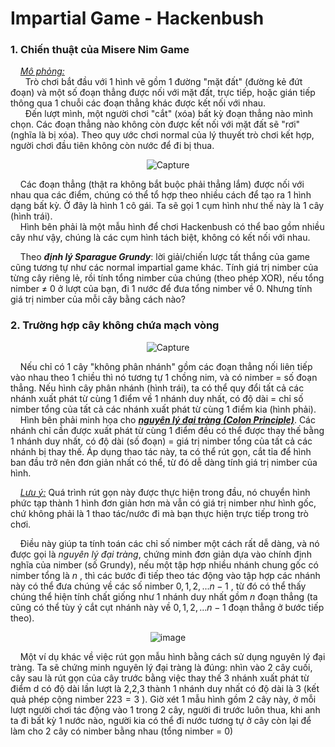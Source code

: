 # Impartial Game - Hackenbush
### 1. Chiến thuật của Misere Nim Game <br>
&nbsp;&nbsp;&nbsp;&nbsp;*<ins>Mô phỏng:</ins>*<br>
&nbsp;&nbsp;&nbsp;&nbsp;&nbsp;&nbsp;Trò chơi bắt đầu với 1 hình vẽ gồm 1 đường "mặt đất" (đường kẻ đứt đoạn)  và một số đoạn thẳng được nối với mặt đất, trực tiếp, hoặc gián tiếp thông qua 1 chuỗi các đoạn thẳng khác được kết nối với nhau. <br>
&nbsp;&nbsp;&nbsp;&nbsp;&nbsp;&nbsp;Đến lượt mình, một người chơi "cắt" (xóa) bất kỳ đoạn thẳng nào mình chọn. Các đoạn thẳng nào không còn được kết nối với mặt đất sẽ "rơi" (nghĩa là bị xóa). Theo quy ước chơi normal của lý thuyết trò chơi kết hợp, người chơi đầu tiên không còn nước để đi bị thua. <br>
<div align="center">

![Capture](https://github.com/MustardLawyer1995/LTTC-LTTCKH/assets/156400720/58ddfe1c-a25d-4b10-96d6-23dc84e4dca9)
</div>

&nbsp;&nbsp;&nbsp;&nbsp;Các đoạn thẳng (thật ra không bắt buộc phải thẳng lắm) được nối với nhau qua các điểm, chúng có thể tổ hợp theo nhiều cách để tạo ra 1 hình dạng bất kỳ. Ở đây là hình 1 cô gái. Ta sẽ gọi 1 cụm hình như thế này là 1 cây (hình trái). <br>
&nbsp;&nbsp;&nbsp;&nbsp;Hình bên phải là một mẫu hình để chơi Hackenbush có thể bao gồm nhiều cây như vậy, chúng là các cụm hình tách biệt, không có kết nối với nhau. <br>

&nbsp;&nbsp;&nbsp;&nbsp;Theo ***định lý Sparague Grundy***: lời giải/chiến lược tất thắng của game cũng tương tự như các normal impartial game khác. Tính giá trị nimber của từng cây riêng lẻ, rồi tính tổng nimber của chúng (theo phép XOR), nếu tổng nimber ≠ 0 ở lượt của bạn, đi 1 nước để đưa tổng nimber về 0. Nhưng tính giá trị nimber của mỗi cây bằng cách nào? <br>

### 2. Trường hợp cây không chứa mạch vòng <br>
<div align="center">

![Capture](https://github.com/MustardLawyer1995/LTTC-LTTCKH/assets/156400720/ec097201-39e6-4995-98ca-9ba873075e9f)
</div>

&nbsp;&nbsp;&nbsp;&nbsp;Nếu chỉ có 1 cây "không phân nhánh" gồm các đoạn thẳng nối liên tiếp vào nhau theo 1 chiều  thì nó tương tự 1 chồng nim, và có nimber = số đoạn thẳng. Nếu hình cây phân nhánh (hình trái), ta có thể quy đổi tất cả các nhánh xuất phát từ cùng 1 điểm về 1 nhánh duy nhất, có độ dài = chỉ số nimber tổng của tất cả các nhánh xuất phát từ cùng 1 điểm kia (hình phải). <br>
&nbsp;&nbsp;&nbsp;&nbsp;Hình bên phải minh họa cho ***<ins>nguyên lý đại tràng (Colon Principle)</ins>***. Các nhánh chỉ cần được xuất phát từ cùng 1 điểm đều có thể được thay thế bằng 1 nhánh duy nhất, có độ dài (số đoạn) = giá trị nimber tổng của tất cả các nhánh bị thay thế. Áp dụng thao tác này, ta có thể rút gọn, cắt tỉa để hình ban đầu trở nên đơn giản nhất có thể, từ đó dễ dàng tính giá trị nimber của hình. <br>

&nbsp;&nbsp;&nbsp;&nbsp;*<ins>Lưu ý:</ins>* Quá trình rút gọn này được thực hiện trong đầu, nó chuyển hình phức tạp thành 1 hình đơn giản hơn mà vẫn có giá trị nimber như hình gốc, chứ không phải là 1 thao tác/nước đi mà bạn thực hiện trực tiếp trong trò chơi. <br>

&nbsp;&nbsp;&nbsp;&nbsp;Điều này giúp ta tính toán các chỉ số nimber một cách rất dễ dàng, và nó được gọi là *nguyên lý đại tràng*, chứng minh đơn giản dựa vào chính định nghĩa của nimber (số Grundy), nếu một tập hợp nhiều nhánh chung gốc có nimber tổng là $n$ , thì các bước đi tiếp theo tác động vào tập hợp các nhánh này có thể đưa chúng về các số nimber $0,1,2,...n-1$ , từ đó có thể thấy chúng thể hiện tính chất giống như 1 nhánh duy nhất gồm $n$ đoạn thẳng (ta cũng có thể tùy ý cắt cụt nhánh này về $0,1,2,...n-1$ đoạn thẳng ở bước tiếp theo). <br>
<div align="center">

![image](https://github.com/MustardLawyer1995/LTTC-LTTCKH/assets/156400720/87a2b577-0c69-4579-b235-49ffb402e304)
</div>

&nbsp;&nbsp;&nbsp;&nbsp;Một ví dụ khác về việc rút gọn mẫu hình bằng cách sử dụng nguyên lý đại tràng. Ta sẽ chứng minh nguyên lý đại tràng là đúng: nhìn vào 2 cây cuối, cây sau là rút gọn của cây trước bằng việc thay thế 3 nhánh xuất phát từ điểm d có độ dài lần lượt là 2,2,3 thành 1 nhánh duy nhất có độ dài là 3 (kết quả phép cộng nimber $223=3$ ). Giờ xét 1 mẫu hình gồm 2 cây này, ở mỗi lượt người chơi tác động vào 1 trong 2 cây, người đi trước luôn thua, khi anh ta đi bất kỳ 1 nước nào, người kia có thể đi nước tương tự ở cây còn lại để làm cho 2 cây có nimber bằng nhau (tổng nimber = 0) <br>



























